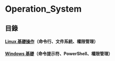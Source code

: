 # Operation_System
## 目錄
#### [Linux 基礎操作](https://github.com/shawnhuang125/Operation_System/edit/main/linux/linux_operate.md)（命令行、文件系統、權限管理）
#### [Windows 基礎]()（命令提示符、PowerShell、權限管理）
